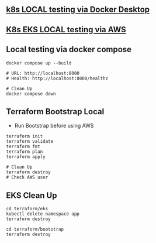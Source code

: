 ## [k8s LOCAL testing via Docker Desktop](./k8s/LocalTest.md)
## [K8s EKS LOCAL testing via AWS](./k8s/EksTest.md)
## Local testing via docker compose
```
docker compose up --build

# URL: http://localhost:8000
# Health: http://localhost:8000/healthz

# Clean Up
docker compose down
```
## Terraform Bootstrap Local
- Run Bootstrap before using AWS
```
terraform init
terraform validate
terraform fmt
terraform plan
terraform apply

# Clean Up
terraform destroy
# Check AWS user
```
## EKS Clean Up
```
cd terraform/eks
kubectl delete namespace app
terraform destroy

cd terraform/bootstrap
terraform destroy
```
